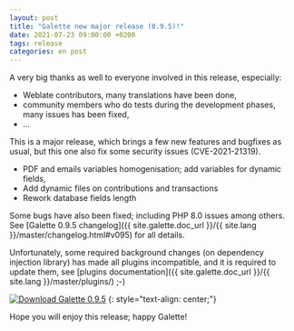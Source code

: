 ```yaml
---
layout: post
title: "Galette new major release (0.9.5)!"
date: 2021-07-23 09:00:00 +0200
tags: release
categories: en post
---
```


A very big thanks as well to everyone involved in this release, especially:
- Weblate contributors, many translations have been done,
- community members who do tests during the development phases, many issues has been fixed,
- ...

This is a major release, which brings a few new features and bugfixes as usual, but this one also fix some security issues (CVE-2021-21319).

* PDF and emails variables homogenisation; add variables for dynamic fields,
* Add dynamic files on contributions and transactions
* Rework database fields length

Some bugs have also been fixed; including PHP 8.0 issues among others. See [Galette 0.9.5 changelog]({{ site.galette.doc_url }}/{{ site.lang }}/master/changelog.html#v095) for all details.

Unfortunately, some required background changes (on dependency injection library) has made all plugins incompatible, and it is required to update them, see [plugins documentation]({{ site.galette.doc_url }}/{{ site.lang }}/master/plugins/) ;-)

[![Download Galette 0.9.5](https://img.shields.io/badge/0.9.5-Download_Galette-ffb619.svg?logo=php&logoColor=white&style=for-the-badge)](https://download.tuxfamily.org/galette/galette-0.9.5.tar.bz2)
{: style="text-align: center;"}

Hope you will enjoy this release; happy Galette!
